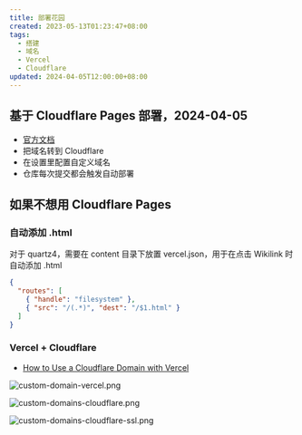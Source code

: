 ```yaml
---
title: 部署花园
created: 2023-05-13T01:23:47+08:00
tags:
  - 搭建
  - 域名
  - Vercel
  - Cloudflare
updated: 2024-04-05T12:00:00+08:00
---
```


## 基于 Cloudflare Pages 部署，2024-04-05

- [官方文档](https://developers.cloudflare.com/pages/framework-guides/deploy-anything/)
- 把域名转到 Cloudflare
- 在设置里配置自定义域名
- 仓库每次提交都会触发自动部署

## 如果不想用 Cloudflare Pages

### 自动添加 .html

对于 quartz4，需要在 content 目录下放置 vercel.json，用于在点击 Wikilink 时自动添加 .html

```json
{
  "routes": [
    { "handle": "filesystem" },
    { "src": "/(.*)", "dest": "/$1.html" }
  ]
}
```

### Vercel + Cloudflare

- [How to Use a Cloudflare Domain with Vercel](https://vercel.com/guides/using-cloudflare-with-vercel)

![custom-domain-vercel.png](https://cdn.jsdelivr.net/gh/11ze/static/images/custom-domain-vercel.png)

![custom-domains-cloudflare.png](https://cdn.jsdelivr.net/gh/11ze/static/images/custom-domains-cloudflare.png)

![custom-domains-cloudflare-ssl.png](https://cdn.jsdelivr.net/gh/11ze/static/images/custom-domains-cloudflare-ssl.png)
